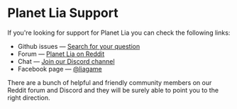 # Planet Lia Support

If you're looking for support for Planet Lia you can check the following links:


* Github issues &mdash; [Search for your question](https://github.com/planet-lia/planet-lia/issues)
* Forum &mdash; [Planet Lia on Reddit](https://www.reddit.com/r/liagame/)
* Chat &mdash; [Join our Discord channel](https://discordapp.com/invite/weXRxyU)
* Facebook page &mdash; [@liagame](https://www.facebook.com/liagame)

There are a bunch of helpful and friendly community members on our Reddit forum and Discord and they will be surely able to point you to the right direction.